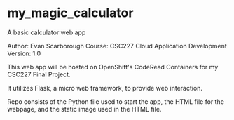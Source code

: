 # my_magic_calculator
A  basic calculator web app

Author: Evan Scarborough
Course: CSC227 Cloud Application Development
Version: 1.0


This web app will be hosted on OpenShift's CodeRead Containers for my CSC227 Final Project.

It utilizes Flask, a micro web framework, to provide web interaction. 

Repo consists of the Python file used to start the app, the HTML file for the webpage, and the static image used in the HTML file.
